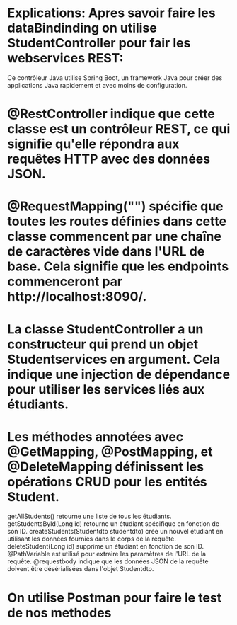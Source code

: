 
# Explications: Apres savoir faire les dataBindinding on utilise StudentController pour fair les webservices REST:
Ce contrôleur Java utilise Spring Boot, un framework Java pour créer des applications Java rapidement et avec moins de configuration.
# @RestController indique que cette classe est un contrôleur REST, ce qui signifie qu'elle répondra aux requêtes HTTP avec des données JSON.
# @RequestMapping("") spécifie que toutes les routes définies dans cette classe commencent par une chaîne de caractères vide dans l'URL de base. Cela signifie que les endpoints commenceront par http://localhost:8090/.
# La classe StudentController a un constructeur qui prend un objet Studentservices en argument. Cela indique une injection de dépendance pour utiliser les services liés aux étudiants.
# Les méthodes annotées avec @GetMapping, @PostMapping, et @DeleteMapping définissent les opérations CRUD pour les entités Student.
getAllStudents() retourne une liste de tous les étudiants.
getStudentsById(Long id) retourne un étudiant spécifique en fonction de son ID.
createStudents(Studentdto studentdto) crée un nouvel étudiant en utilisant les données fournies dans le corps de la requête.
deleteStudent(Long id) supprime un étudiant en fonction de son ID.
@PathVariable est utilisé pour extraire les paramètres de l'URL de la requête.
@requestbody indique que les données JSON de la requête doivent être désérialisées dans l'objet Studentdto.
# On utilise Postman pour faire le test  de nos methodes
